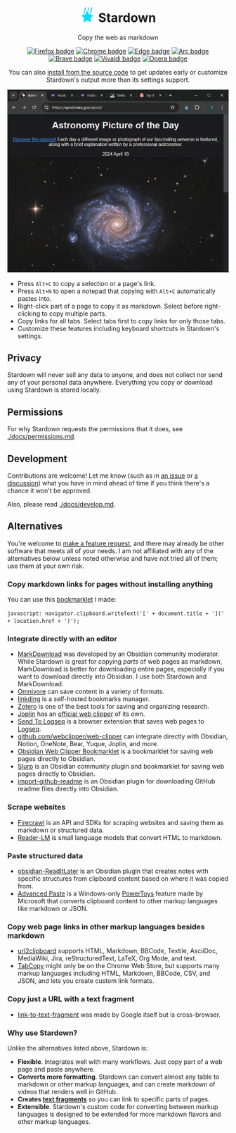 <h1 align="center"><img width="35" alt="Stardown's icon" src="src/images/stardown.svg"> Stardown</h1>

<p align="center">Copy the web as markdown</p>

<p align="center">
    <a href="https://addons.mozilla.org/en-US/firefox/addon/stardown/"><img alt="Firefox badge" src="https://img.shields.io/badge/Firefox-black.svg?logo=firefoxbrowser&style=for-the-badge"></a>
    <a href="https://chrome.google.com/webstore/detail/clicknohlhfdlfjfkaeongkbdgbmkbhb"><img alt="Chrome badge" src="https://img.shields.io/badge/Chrome-black.svg?logo=googlechrome&style=for-the-badge&logoColor=238d41"></a>
    <a href="https://microsoftedge.microsoft.com/addons/detail/stardown/apolhpopcbbillkbfkmdibedlgjffckf"><img alt="Edge badge" src="https://img.shields.io/badge/Edge-black.svg?logo=microsoftedge&style=for-the-badge&logoColor=33b9ab"></a>
    <!-- <a><img alt="Safari badge" src="https://img.shields.io/badge/Safari-black.svg?logo=safari&style=for-the-badge&logoColor=188ff3"></a> -->
    <a href="https://chrome.google.com/webstore/detail/clicknohlhfdlfjfkaeongkbdgbmkbhb"><img alt="Arc badge" src="https://img.shields.io/badge/Arc-black.svg?logo=arc&style=for-the-badge"></a>
    <a href="https://chrome.google.com/webstore/detail/clicknohlhfdlfjfkaeongkbdgbmkbhb"><img alt="Brave badge" src="https://img.shields.io/badge/Brave-black.svg?logo=brave&style=for-the-badge"></a>
    <a href="https://chrome.google.com/webstore/detail/clicknohlhfdlfjfkaeongkbdgbmkbhb"><img alt="Vivaldi badge" src="https://img.shields.io/badge/Vivaldi-black.svg?logo=vivaldi&style=for-the-badge"></a>
    <a href="https://chrome.google.com/webstore/detail/clicknohlhfdlfjfkaeongkbdgbmkbhb"><img alt="Opera badge" src="https://img.shields.io/badge/Opera-black.svg?logo=opera&style=for-the-badge"></a>
</p>
<p align="center">
    You can also
    <a href="./docs/install-from-source.md">
        install from the source code</a>
    to get updates early or customize Stardown's output more than its settings support.
</p>

<p align="center"><img alt="demo gif" src="https://github.com/Stardown-app/assets/blob/main/Stardown.gif"></p>

* Press `Alt+C` to copy a selection or a page's link.
* Press `Alt+N` to open a notepad that copying with `Alt+C` automatically pastes into.
* Right-click part of a page to copy it as markdown. Select before right-clicking to copy multiple parts.
* Copy links for all tabs. Select tabs first to copy links for only those tabs.
* Customize these features including keyboard shortcuts in Stardown's settings.

<!--
Stardown is free except that if you get it from Apple's App Store, there is a small fee to help cover the $99 USD per year cost I'm paying to keep Stardown available in the App Store.
-->

## Privacy

Stardown will never sell any data to anyone, and does not collect nor send any of your personal data anywhere. Everything you copy or download using Stardown is stored locally.

## Permissions

For why Stardown requests the permissions that it does, see [./docs/permissions.md](./docs/permissions.md).

## Development

Contributions are welcome! Let me know (such as in [an issue](https://github.com/Stardown-app/Stardown/issues) or [a discussion](https://github.com/Stardown-app/Stardown/discussions)) what you have in mind ahead of time if you think there's a chance it won't be approved.

Also, please read [./docs/develop.md](docs/develop.md).

## Alternatives

You're welcome to [make a feature request](https://github.com/Stardown-app/Stardown/issues/new?assignees=&labels=enhancement&projects=&template=feature_request.md&title=), and there may already be other software that meets all of your needs. I am not affiliated with any of the alternatives below unless noted otherwise and have not tried all of them; use them at your own risk.

### Copy markdown links for pages without installing anything

You can use this [bookmarklet](https://en.wikipedia.org/wiki/Bookmarklet) I made:

`javascript: navigator.clipboard.writeText('[' + document.title + '](' + location.href + ')');`

### Integrate directly with an editor

* [MarkDownload](https://github.com/deathau/markdownload) was developed by an Obsidian community moderator. While Stardown is great for copying *parts* of web pages as markdown, MarkDownload is better for downloading entire pages, especially if you want to download directly into Obsidian. I use both Stardown and MarkDownload.
* [Omnivore](https://omnivore.app/) can save content in a variety of formats.
* [linkding](https://github.com/sissbruecker/linkding) is a self-hosted bookmarks manager.
* [Zotero](https://www.zotero.org/) is one of the best tools for saving and organizing research.
* [Joplin](https://github.com/laurent22/joplin) has an [official web clipper](https://github.com/laurent22/joplin/blob/dev/readme/apps/clipper.md) of its own.
* [Send To Logseq](https://chromewebstore.google.com/detail/send-to-logseq/mgdccnefjlmhnfbmlnhddoogimbpmilj) is a browser extension that saves web pages to [Logseq](https://github.com/logseq/logseq?tab=readme-ov-file).
* [github.com/webclipper/web-clipper](https://github.com/webclipper/web-clipper) can integrate directly with Obsidian, Notion, OneNote, Bear, Yuque, Joplin, and more.
* [Obsidian Web Clipper Bookmarklet](https://gist.github.com/kepano/90c05f162c37cf730abb8ff027987ca3) is a bookmarklet for saving web pages directly to Obsidian.
* [Slurp](https://github.com/inhumantsar/slurp) is an Obsidian community plugin and bookmarklet for saving web pages directly to Obsidian.
* [import-github-readme](https://github.com/chasebank87/import-github-readme) is an Obsidian plugin for downloading GitHub readme files directly into Obsidian.

### Scrape websites

* [Firecrawl](https://github.com/mendableai/firecrawl) is an API and SDKs for scraping websites and saving them as markdown or structured data.
* [Reader-LM](https://jina.ai/news/reader-lm-small-language-models-for-cleaning-and-converting-html-to-markdown/?nocache=1) is small language models that convert HTML to markdown.

### Paste structured data

* [obsidian-ReadItLater](https://github.com/DominikPieper/obsidian-ReadItLater) is an Obsidian plugin that creates notes with specific structures from clipboard content based on where it was copied from.
* [Advanced Paste](https://learn.microsoft.com/en-us/windows/powertoys/advanced-paste) is a Windows-only [PowerToys](https://learn.microsoft.com/en-us/windows/powertoys/install) feature made by Microsoft that converts clipboard content to other markup languages like markdown or JSON.

### Copy web page links in other markup languages besides markdown

* [url2clipboard](https://github.com/asamuzaK/url2clipboard) supports HTML, Markdown, BBCode, Textile, AsciiDoc, MediaWiki, Jira, reStructuredText, LaTeX, Org Mode, and text.
* [TabCopy](https://chromewebstore.google.com/detail/tabcopy/micdllihgoppmejpecmkilggmaagfdmb) might only be on the Chrome Web Store, but supports many markup languages including HTML, Markdown, BBCode, CSV, and JSON, and lets you create custom link formats.

### Copy just a URL with a text fragment

* [link-to-text-fragment](https://github.com/GoogleChromeLabs/link-to-text-fragment) was made by Google itself but is cross-browser.

### Why use Stardown?

Unlike the alternatives listed above, Stardown is:

* **Flexible**. Integrates well with many workflows. Just copy part of a web page and paste anywhere.
* **Converts more formatting**. Stardown can convert almost any table to markdown or other markup languages, and can create markdown of videos that renders well in GitHub.
* **Creates [text fragments](https://web.dev/articles/text-fragments)** so you can link to specific parts of pages.
* **Extensible**. Stardown's custom code for converting between markup languages is designed to be extended for more markdown flavors and other markup languages.
